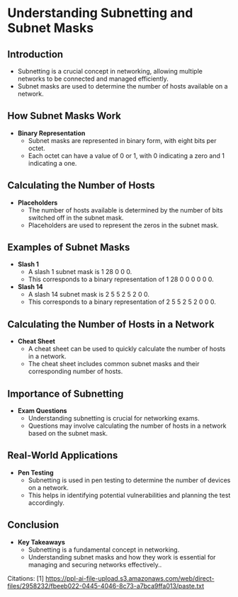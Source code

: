 # **Understanding Subnetting and Subnet Masks**

## Introduction

- Subnetting is a crucial concept in networking, allowing multiple networks to be connected and managed efficiently.
- Subnet masks are used to determine the number of hosts available on a network.

## How Subnet Masks Work

- **Binary Representation**
  - Subnet masks are represented in binary form, with eight bits per octet.
  - Each octet can have a value of 0 or 1, with 0 indicating a zero and 1 indicating a one.

## Calculating the Number of Hosts

- **Placeholders**
  - The number of hosts available is determined by the number of bits switched off in the subnet mask.
  - Placeholders are used to represent the zeros in the subnet mask.

## Examples of Subnet Masks

- **Slash 1**
  - A slash 1 subnet mask is 1 28 0 0 0.
  - This corresponds to a binary representation of 1 28 0 0 0 0 0 0.
- **Slash 14**
  - A slash 14 subnet mask is 2 5 5 2 5 2 0 0.
  - This corresponds to a binary representation of 2 5 5 2 5 2 0 0 0.

## Calculating the Number of Hosts in a Network

- **Cheat Sheet**
  - A cheat sheet can be used to quickly calculate the number of hosts in a network.
  - The cheat sheet includes common subnet masks and their corresponding number of hosts.

## Importance of Subnetting

- **Exam Questions**
  - Understanding subnetting is crucial for networking exams.
  - Questions may involve calculating the number of hosts in a network based on the subnet mask.

## Real-World Applications

- **Pen Testing**
  - Subnetting is used in pen testing to determine the number of devices on a network.
  - This helps in identifying potential vulnerabilities and planning the test accordingly.

## Conclusion

- **Key Takeaways**
  - Subnetting is a fundamental concept in networking.
  - Understanding subnet masks and how they work is essential for managing and securing networks effectively..

Citations:
[1] https://ppl-ai-file-upload.s3.amazonaws.com/web/direct-files/2958232/fbeeb022-0445-4046-8c73-a7bca9ffa013/paste.txt
